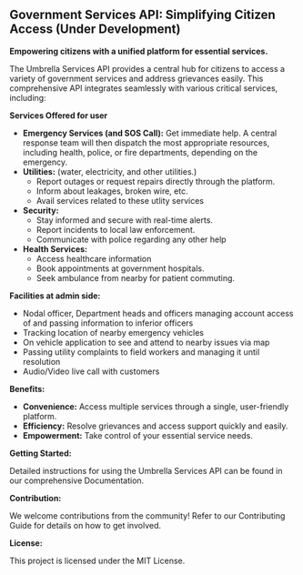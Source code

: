 ## Government Services API: Simplifying Citizen Access (Under Development)

**Empowering citizens with a unified platform for essential services.**

The Umbrella Services API provides a central hub for citizens to access a variety of government services and address grievances easily. This comprehensive API integrates seamlessly with various critical services, including:

**Services Offered for user**

* **Emergency Services (and SOS Call):** Get immediate help. A central response team will then dispatch the most appropriate resources, including health, police, or fire departments, depending on the emergency.
* **Utilities:** (water, electricity, and other utilities.)
    * Report outages or request repairs directly through the platform.
    * Inform about leakages, broken wire, etc.
    * Avail services related to these utlity services
* **Security:** 
    * Stay informed and secure with real-time alerts. 
    * Report incidents to local law enforcement.
    * Communicate with police regarding any other help
* **Health Services:** 
    * Access healthcare information
    * Book appointments at government hospitals.
    * Seek ambulance from nearby for patient commuting.

**Facilities at admin side:**
* Nodal officer, Department heads and officers managing account access of and passing information to inferior officers
* Tracking location of nearby emergency vehicles
* On vehicle application to see and attend to nearby issues via map
* Passing utility complaints to field workers and managing it until resolution
* Audio/Video live call with customers


**Benefits:**

* **Convenience:** Access multiple services through a single, user-friendly platform.
* **Efficiency:** Resolve grievances and access support quickly and easily.
* **Empowerment:** Take control of your essential service needs.

**Getting Started:**

Detailed instructions for using the Umbrella Services API can be found in our comprehensive Documentation.

**Contribution:**

We welcome contributions from the community! Refer to our Contributing Guide for details on how to get involved.

**License:**

This project is licensed under the MIT License.